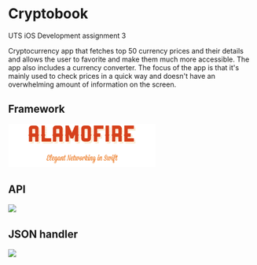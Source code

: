 # Cryptobook

UTS iOS Development assignment 3

Cryptocurrency app that fetches top 50 currency prices and their details and allows the user to favorite and make them much more accessible. The app also includes a currency converter. The focus of the app is that it's mainly used to check prices in a quick way and doesn't have an overwhelming amount of information on the screen.


## Framework

<img src="https://raw.githubusercontent.com/Alamofire/Alamofire/master/alamofire.png" width = 300 />


## API

<img src="https://static.coingecko.com/s/coingecko-logo-914bb72fab0df2d908e6123221470802f1bfac637b0f90399a3341c753f6bc52.png" width = 300 />


## JSON handler

<img src="https://process.filestackapi.com/cache=expiry:max/resize=width:1050/csjphnXOSuqUbaTL0WA9" width = 300 />

